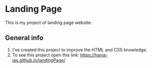 # Landing Page
This is my project of landing page website.

## General info
1. I've created this project to improve the HTML and CSS knowledge.
2. To see this project open this link: 
    https://hania-jas.github.io/landingPage/


